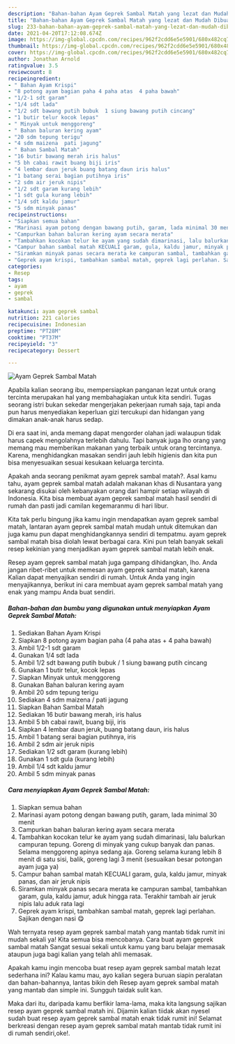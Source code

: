```yaml
---
description: "Bahan-bahan Ayam Geprek Sambal Matah yang lezat dan Mudah Dibuat"
title: "Bahan-bahan Ayam Geprek Sambal Matah yang lezat dan Mudah Dibuat"
slug: 233-bahan-bahan-ayam-geprek-sambal-matah-yang-lezat-dan-mudah-dibuat
date: 2021-04-20T17:12:08.674Z
image: https://img-global.cpcdn.com/recipes/962f2cdd6e5e5901/680x482cq70/ayam-geprek-sambal-matah-foto-resep-utama.jpg
thumbnail: https://img-global.cpcdn.com/recipes/962f2cdd6e5e5901/680x482cq70/ayam-geprek-sambal-matah-foto-resep-utama.jpg
cover: https://img-global.cpcdn.com/recipes/962f2cdd6e5e5901/680x482cq70/ayam-geprek-sambal-matah-foto-resep-utama.jpg
author: Jonathan Arnold
ratingvalue: 3.5
reviewcount: 8
recipeingredient:
- " Bahan Ayam Krispi"
- "8 potong ayam bagian paha 4 paha atas  4 paha bawah"
- "1/2-1 sdt garam"
- "1/4 sdt lada"
- "1/2 sdt bawang putih bubuk  1 siung bawang putih cincang"
- "1 butir telur kocok lepas"
- " Minyak untuk menggoreng"
- " Bahan baluran kering ayam"
- "20 sdm tepung terigu"
- "4 sdm maizena  pati jagung"
- " Bahan Sambal Matah"
- "16 butir bawang merah iris halus"
- "5 bh cabai rawit buang biji iris"
- "4 lembar daun jeruk buang batang daun iris halus"
- "1 batang serai bagian putihnya iris"
- "2 sdm air jeruk nipis"
- "1/2 sdt garam kurang lebih"
- "1 sdt gula kurang lebih"
- "1/4 sdt kaldu jamur"
- "5 sdm minyak panas"
recipeinstructions:
- "Siapkan semua bahan"
- "Marinasi ayam potong dengan bawang putih, garam, lada minimal 30 menit"
- "Campurkan bahan baluran kering ayam secara merata"
- "Tambahkan kocokan telur ke ayam yang sudah dimarinasi, lalu balurkan campuran tepung. Goreng di minyak yang cukup banyak dan panas. Selama menggoreng apinya sedang aja. Goreng selama kurang lebih 8 menit di satu sisi, balik, goreng lagi 3 menit (sesuaikan besar potongan ayam juga ya)"
- "Campur bahan sambal matah KECUALI garam, gula, kaldu jamur, minyak panas, dan air jeruk nipis"
- "Siramkan minyak panas secara merata ke campuran sambal, tambahkan garam, gula, kaldu jamur, aduk hingga rata. Terakhir tambah air jeruk nipis lalu aduk rata lagi"
- "Geprek ayam krispi, tambahkan sambal matah, geprek lagi perlahan. Sajikan dengan nasi 😋"
categories:
- Resep
tags:
- ayam
- geprek
- sambal

katakunci: ayam geprek sambal 
nutrition: 221 calories
recipecuisine: Indonesian
preptime: "PT28M"
cooktime: "PT37M"
recipeyield: "3"
recipecategory: Dessert

---
```



![Ayam Geprek Sambal Matah](https://img-global.cpcdn.com/recipes/962f2cdd6e5e5901/680x482cq70/ayam-geprek-sambal-matah-foto-resep-utama.jpg)

Apabila kalian seorang ibu, mempersiapkan panganan lezat untuk orang tercinta merupakan hal yang membahagiakan untuk kita sendiri. Tugas seorang istri bukan sekedar mengerjakan pekerjaan rumah saja, tapi anda pun harus menyediakan keperluan gizi tercukupi dan hidangan yang dimakan anak-anak harus sedap.

Di era  saat ini, anda memang dapat mengorder olahan jadi walaupun tidak harus capek mengolahnya terlebih dahulu. Tapi banyak juga lho orang yang memang mau memberikan makanan yang terbaik untuk orang tercintanya. Karena, menghidangkan masakan sendiri jauh lebih higienis dan kita pun bisa menyesuaikan sesuai kesukaan keluarga tercinta. 



Apakah anda seorang penikmat ayam geprek sambal matah?. Asal kamu tahu, ayam geprek sambal matah adalah makanan khas di Nusantara yang sekarang disukai oleh kebanyakan orang dari hampir setiap wilayah di Indonesia. Kita bisa membuat ayam geprek sambal matah hasil sendiri di rumah dan pasti jadi camilan kegemaranmu di hari libur.

Kita tak perlu bingung jika kamu ingin mendapatkan ayam geprek sambal matah, lantaran ayam geprek sambal matah mudah untuk ditemukan dan juga kamu pun dapat menghidangkannya sendiri di tempatmu. ayam geprek sambal matah bisa diolah lewat berbagai cara. Kini pun telah banyak sekali resep kekinian yang menjadikan ayam geprek sambal matah lebih enak.

Resep ayam geprek sambal matah juga gampang dihidangkan, lho. Anda jangan ribet-ribet untuk memesan ayam geprek sambal matah, karena Kalian dapat menyajikan sendiri di rumah. Untuk Anda yang ingin menyajikannya, berikut ini cara membuat ayam geprek sambal matah yang enak yang mampu Anda buat sendiri.

<!--inarticleads1-->

##### Bahan-bahan dan bumbu yang digunakan untuk menyiapkan Ayam Geprek Sambal Matah:

1. Sediakan  Bahan Ayam Krispi
1. Siapkan 8 potong ayam bagian paha (4 paha atas + 4 paha bawah)
1. Ambil 1/2-1 sdt garam
1. Gunakan 1/4 sdt lada
1. Ambil 1/2 sdt bawang putih bubuk / 1 siung bawang putih cincang
1. Gunakan 1 butir telur, kocok lepas
1. Siapkan  Minyak untuk menggoreng
1. Gunakan  Bahan baluran kering ayam
1. Ambil 20 sdm tepung terigu
1. Sediakan 4 sdm maizena / pati jagung
1. Siapkan  Bahan Sambal Matah
1. Sediakan 16 butir bawang merah, iris halus
1. Ambil 5 bh cabai rawit, buang biji, iris
1. Siapkan 4 lembar daun jeruk, buang batang daun, iris halus
1. Ambil 1 batang serai bagian putihnya, iris
1. Ambil 2 sdm air jeruk nipis
1. Sediakan 1/2 sdt garam (kurang lebih)
1. Gunakan 1 sdt gula (kurang lebih)
1. Ambil 1/4 sdt kaldu jamur
1. Ambil 5 sdm minyak panas




<!--inarticleads2-->

##### Cara menyiapkan Ayam Geprek Sambal Matah:

1. Siapkan semua bahan
1. Marinasi ayam potong dengan bawang putih, garam, lada minimal 30 menit
1. Campurkan bahan baluran kering ayam secara merata
1. Tambahkan kocokan telur ke ayam yang sudah dimarinasi, lalu balurkan campuran tepung. Goreng di minyak yang cukup banyak dan panas. Selama menggoreng apinya sedang aja. Goreng selama kurang lebih 8 menit di satu sisi, balik, goreng lagi 3 menit (sesuaikan besar potongan ayam juga ya)
1. Campur bahan sambal matah KECUALI garam, gula, kaldu jamur, minyak panas, dan air jeruk nipis
1. Siramkan minyak panas secara merata ke campuran sambal, tambahkan garam, gula, kaldu jamur, aduk hingga rata. Terakhir tambah air jeruk nipis lalu aduk rata lagi
1. Geprek ayam krispi, tambahkan sambal matah, geprek lagi perlahan. Sajikan dengan nasi 😋




Wah ternyata resep ayam geprek sambal matah yang mantab tidak rumit ini mudah sekali ya! Kita semua bisa mencobanya. Cara buat ayam geprek sambal matah Sangat sesuai sekali untuk kamu yang baru belajar memasak ataupun juga bagi kalian yang telah ahli memasak.

Apakah kamu ingin mencoba buat resep ayam geprek sambal matah lezat sederhana ini? Kalau kamu mau, ayo kalian segera buruan siapin peralatan dan bahan-bahannya, lantas bikin deh Resep ayam geprek sambal matah yang mantab dan simple ini. Sungguh taidak sulit kan. 

Maka dari itu, daripada kamu berfikir lama-lama, maka kita langsung sajikan resep ayam geprek sambal matah ini. Dijamin kalian tiidak akan nyesel sudah buat resep ayam geprek sambal matah enak tidak rumit ini! Selamat berkreasi dengan resep ayam geprek sambal matah mantab tidak rumit ini di rumah sendiri,oke!.

